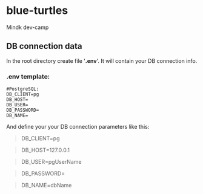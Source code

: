 # blue-turtles
Mindk dev-camp

## DB connection data
In the root directory create file '**.env**'. It will contain your DB connection info. 

### .env template:
```
#PostgreSQL:
DB_CLIENT=pg
DB_HOST=
DB_USER=
DB_PASSWORD=
DB_NAME=
```
And define your your DB connection parameters like this:
>DB_CLIENT=pg

>DB_HOST=127.0.0.1

>DB_USER=pgUserName

>DB_PASSWORD=

>DB_NAME=dbName
